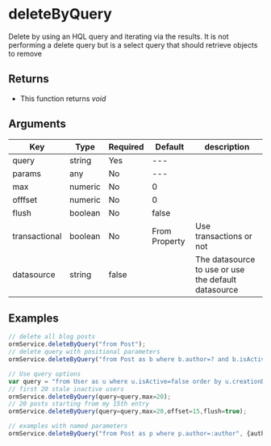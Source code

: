# deleteByQuery

Delete by using an HQL query and iterating via the results. It is not performing a delete query but  is a select query that should retrieve objects to remove

## Returns

* This function returns _void_

## Arguments

| Key           | Type    | Required | Default       | description                                         |
| ------------- | ------- | -------- | ------------- | --------------------------------------------------- |
| query         | string  | Yes      | ---           |                                                     |
| params        | any     | No       | ---           |                                                     |
| max           | numeric | No       | 0             |                                                     |
| offfset       | numeric | No       | 0             |                                                     |
| flush         | boolean | No       | false         |                                                     |
| transactional | boolean | No       | From Property | Use transactions or not                             |
| datasource    | string  | false    |               | The datasource to use or use the default datasource |

## Examples

```javascript
// delete all blog posts
ormService.deleteByQuery("from Post");
// delete query with positional parameters
ormService.deleteByQuery("from Post as b where b.author=? and b.isActive = :active",['Luis Majano',false]);

// Use query options
var query = "from User as u where u.isActive=false order by u.creationDate desc"; 
// first 20 stale inactive users 
ormService.deleteByQuery(query=query,max=20); 
// 20 posts starting from my 15th entry
ormService.deleteByQuery(query=query,max=20,offset=15,flush=true);

// examples with named parameters
ormService.deleteByQuery("from Post as p where p.author=:author", {author='Luis Majano'})
```
